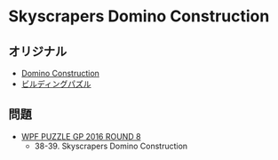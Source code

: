 # Skyscrapers Domino Construction

## オリジナル
- [Domino Construction](dominoconstruction.md)
- [ビルディングパズル](skyscrapers.md)

## 問題
- [WPF PUZZLE GP 2016 ROUND 8](../questions/wpfpgp2016-8.md)
	- 38-39. Skyscrapers Domino Construction
